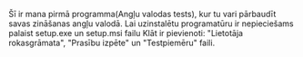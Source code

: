 Šī ir mana pirmā programma(Angļu valodas tests), kur tu vari pārbaudīt savas zināšanas angļu valodā.
Lai uzinstalētu programatūru ir nepieciešams palaist setup.exe un setup.msi failu
Klāt ir pievienoti: "Lietotāja rokasgrāmata", "Prasību izpēte" un "Testpiemēru" faili.
